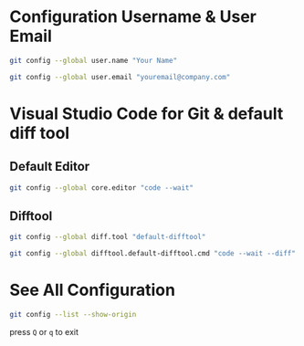# Configuration Username & User Email

```bash
git config --global user.name "Your Name"
```

```bash
git config --global user.email "youremail@company.com"
```

# Visual Studio Code for Git & default diff tool

## Default Editor

```bash
git config --global core.editor "code --wait"
```

## Difftool

```bash
git config --global diff.tool "default-difftool"
```

```bash
git config --global difftool.default-difftool.cmd "code --wait --diff" \$LOCAL \$REMOTE
```

# See All Configuration

```bash
git config --list --show-origin
```

press `Q` or `q` to exit
